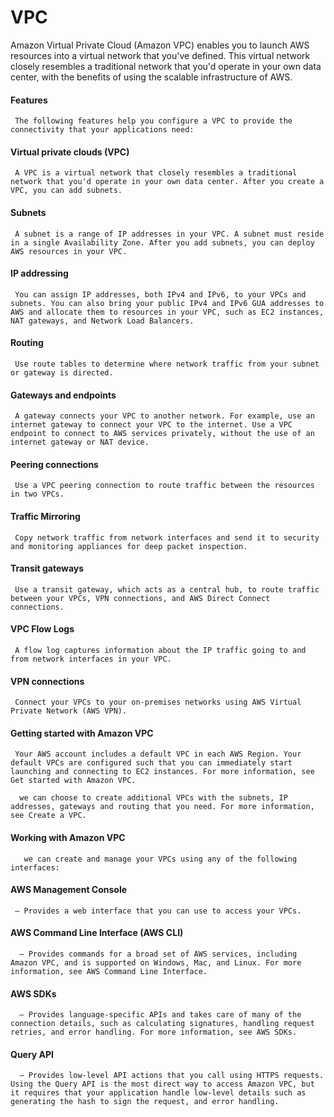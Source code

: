 # VPC
   Amazon Virtual Private Cloud (Amazon VPC) enables you to launch AWS resources into a virtual network that you've defined. This virtual network closely resembles a traditional network that you'd operate in your own data center, with the benefits of using the scalable infrastructure of AWS.

#### Features
     The following features help you configure a VPC to provide the connectivity that your applications need:

#### Virtual private clouds (VPC)
     A VPC is a virtual network that closely resembles a traditional network that you'd operate in your own data center. After you create a VPC, you can add subnets.

#### Subnets
     A subnet is a range of IP addresses in your VPC. A subnet must reside in a single Availability Zone. After you add subnets, you can deploy AWS resources in your VPC.

#### IP addressing
     You can assign IP addresses, both IPv4 and IPv6, to your VPCs and subnets. You can also bring your public IPv4 and IPv6 GUA addresses to AWS and allocate them to resources in your VPC, such as EC2 instances, NAT gateways, and Network Load Balancers.

#### Routing
     Use route tables to determine where network traffic from your subnet or gateway is directed.

#### Gateways and endpoints
     A gateway connects your VPC to another network. For example, use an internet gateway to connect your VPC to the internet. Use a VPC endpoint to connect to AWS services privately, without the use of an internet gateway or NAT device.

#### Peering connections
     Use a VPC peering connection to route traffic between the resources in two VPCs.

#### Traffic Mirroring
     Copy network traffic from network interfaces and send it to security and monitoring appliances for deep packet inspection.

#### Transit gateways
     Use a transit gateway, which acts as a central hub, to route traffic between your VPCs, VPN connections, and AWS Direct Connect connections.

#### VPC Flow Logs
     A flow log captures information about the IP traffic going to and from network interfaces in your VPC.

#### VPN connections
     Connect your VPCs to your on-premises networks using AWS Virtual Private Network (AWS VPN).

#### Getting started with Amazon VPC
     Your AWS account includes a default VPC in each AWS Region. Your default VPCs are configured such that you can immediately start launching and connecting to EC2 instances. For more information, see Get started with Amazon VPC.

      we can choose to create additional VPCs with the subnets, IP addresses, gateways and routing that you need. For more information, see Create a VPC.

#### Working with Amazon VPC
       we can create and manage your VPCs using any of the following interfaces:

#### AWS Management Console 
     — Provides a web interface that you can use to access your VPCs.

#### AWS Command Line Interface (AWS CLI)
      — Provides commands for a broad set of AWS services, including Amazon VPC, and is supported on Windows, Mac, and Linux. For more information, see AWS Command Line Interface.

#### AWS SDKs
      — Provides language-specific APIs and takes care of many of the connection details, such as calculating signatures, handling request retries, and error handling. For more information, see AWS SDKs.

#### Query API
      — Provides low-level API actions that you call using HTTPS requests. Using the Query API is the most direct way to access Amazon VPC, but it requires that your application handle low-level details such as generating the hash to sign the request, and error handling. 